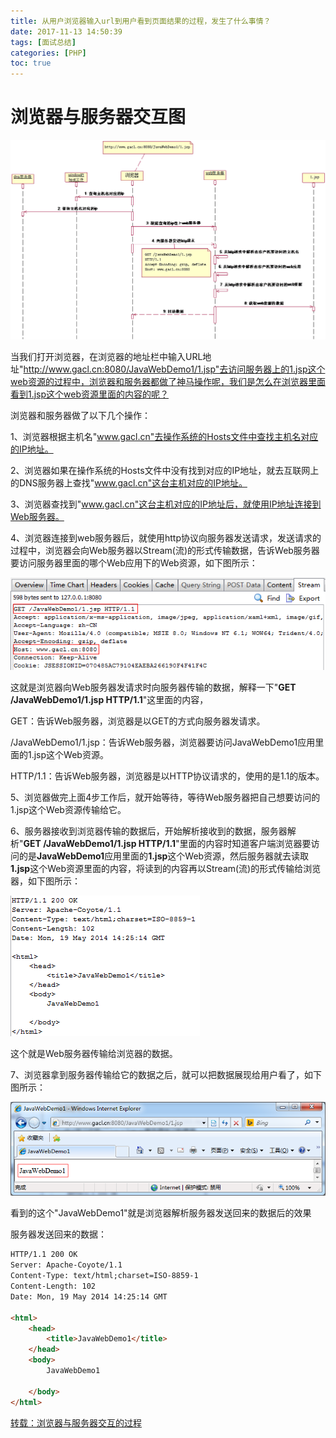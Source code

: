 ```yaml
---
title: 从用户浏览器输入url到用户看到页面结果的过程，发生了什么事情？
date: 2017-11-13 14:50:39
tags: [面试总结]
categories: [PHP]
toc: true
---
```


# 浏览器与服务器交互图

![](/images/web-servers.png)

当我们打开浏览器，在浏览器的地址栏中输入URL地址"http://www.gacl.cn:8080/JavaWebDemo1/1.jsp"去访问服务器上的1.jsp这个web资源的过程中，浏览器和服务器都做了神马操作呢，我们是怎么在浏览器里面看到1.jsp这个web资源里面的内容的呢？

浏览器和服务器做了以下几个操作：

1、浏览器根据主机名"www.gacl.cn"去操作系统的Hosts文件中查找主机名对应的IP地址。

2、浏览器如果在操作系统的Hosts文件中没有找到对应的IP地址，就去互联网上的DNS服务器上查找"www.gacl.cn"这台主机对应的IP地址。

3、浏览器查找到"www.gacl.cn"这台主机对应的IP地址后，就使用IP地址连接到Web服务器。

4、浏览器连接到web服务器后，就使用http协议向服务器发送请求，发送请求的过程中，浏览器会向Web服务器以Stream(流)的形式传输数据，告诉Web服务器要访问服务器里面的哪个Web应用下的Web资源，如下图所示：

![](/images/web-connect.png)

这就是浏览器向Web服务器发请求时向服务器传输的数据，解释一下"**GET /JavaWebDemo1/1.jsp HTTP/1.1**"这里面的内容，

GET：告诉Web服务器，浏览器是以GET的方式向服务器发请求。

/JavaWebDemo1/1.jsp：告诉Web服务器，浏览器要访问JavaWebDemo1应用里面的1.jsp这个Web资源。

HTTP/1.1：告诉Web服务器，浏览器是以HTTP协议请求的，使用的是1.1的版本。

5、浏览器做完上面4步工作后，就开始等待，等待Web服务器把自己想要访问的1.jsp这个Web资源传输给它。

6、服务器接收到浏览器传输的数据后，开始解析接收到的数据，服务器解析"**GET /JavaWebDemo1/1.jsp HTTP/1.1**"里面的内容时知道客户端浏览器要访问的是**JavaWebDemo1**应用里面的**1.jsp**这个Web资源，然后服务器就去读取**1.jsp**这个Web资源里面的内容，将读到的内容再以Stream(流)的形式传输给浏览器，如下图所示：

![](/images/server-return.png)

这个就是Web服务器传输给浏览器的数据。

7、浏览器拿到服务器传输给它的数据之后，就可以把数据展现给用户看了，如下图所示：

![](/images/browser-show.png)

看到的这个"JavaWebDemo1"就是浏览器解析服务器发送回来的数据后的效果

服务器发送回来的数据：
```html
HTTP/1.1 200 OK
Server: Apache-Coyote/1.1
Content-Type: text/html;charset=ISO-8859-1
Content-Length: 102
Date: Mon, 19 May 2014 14:25:14 GMT

<html>
    <head>
        <title>JavaWebDemo1</title>
    </head>
    <body>
        JavaWebDemo1

    </body>
</html>
```

[转载：浏览器与服务器交互的过程](http://www.cnblogs.com/lyc-smile/p/5111606.html)




